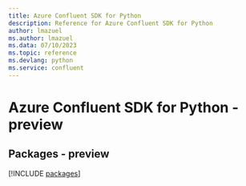 ```yaml
---
title: Azure Confluent SDK for Python
description: Reference for Azure Confluent SDK for Python
author: lmazuel
ms.author: lmazuel
ms.data: 07/10/2023
ms.topic: reference
ms.devlang: python
ms.service: confluent
---
```

# Azure Confluent SDK for Python - preview
## Packages - preview
[!INCLUDE [packages](confluent-index.md)]